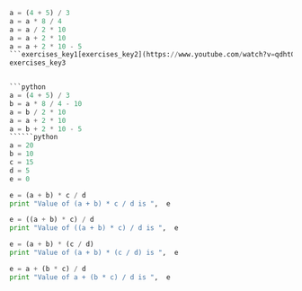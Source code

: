 ```python
a = (4 + 5) / 3
a = a * 8 / 4
a = a / 2 * 10
a = a + 2 * 10
a = a + 2 * 10 - 5
```exercises_key1[exercises_key2](https://www.youtube.com/watch?v=qdhtGlLBj-Y)
exercises_key3


```python
a = (4 + 5) / 3
b = a * 8 / 4 - 10
a = b / 2 * 10
a = a + 2 * 10
a = b + 2 * 10 - 5
``````python
a = 20
b = 10
c = 15
d = 5
e = 0

e = (a + b) * c / d
print "Value of (a + b) * c / d is ",  e

e = ((a + b) * c) / d
print "Value of ((a + b) * c) / d is ",  e

e = (a + b) * (c / d)
print "Value of (a + b) * (c / d) is ",  e

e = a + (b * c) / d
print "Value of a + (b * c) / d is ",  e
```